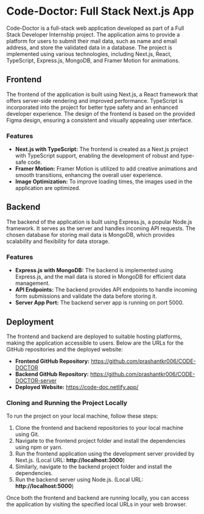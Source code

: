 <h1>Code-Doctor: Full Stack Next.js App</h1>

<p>Code-Doctor is a full-stack web application developed as part of a Full Stack Developer Internship project. The application aims to provide a platform for users to submit their mail data, such as name and email address, and store the validated data in a database. The project is implemented using various technologies, including Next.js, React, TypeScript, Express.js, MongoDB, and Framer Motion for animations.</p>

<h2>Frontend</h2>

<p>The frontend of the application is built using Next.js, a React framework that offers server-side rendering and improved performance. TypeScript is incorporated into the project for better type safety and an enhanced developer experience. The design of the frontend is based on the provided Figma design, ensuring a consistent and visually appealing user interface.</p>

<h3>Features</h3>

<ul>
  <li><strong>Next.js with TypeScript:</strong> The frontend is created as a Next.js project with TypeScript support, enabling the development of robust and type-safe code.</li>
  <li><strong>Framer Motion:</strong> Framer Motion is utilized to add creative animations and smooth transitions, enhancing the overall user experience.</li>
  <li><strong>Image Optimization:</strong> To improve loading times, the images used in the application are optimized.</li>
  <!-- Add more frontend features if applicable -->
</ul>

<h2>Backend</h2>

<p>The backend of the application is built using Express.js, a popular Node.js framework. It serves as the server and handles incoming API requests. The chosen database for storing mail data is MongoDB, which provides scalability and flexibility for data storage.</p>

<h3>Features</h3>

<ul>
  <li><strong>Express.js with MongoDB:</strong> The backend is implemented using Express.js, and the mail data is stored in MongoDB for efficient data management.</li>
  <li><strong>API Endpoints:</strong> The backend provides API endpoints to handle incoming form submissions and validate the data before storing it.</li>
  <li><strong>Server App Port:</strong> The backend server app is running on port 5000.</li>
  <!-- Add more backend features if applicable -->
</ul>

<h2>Deployment</h2>

<p>The frontend and backend are deployed to suitable hosting platforms, making the application accessible to users. Below are the URLs for the GitHub repositories and the deployed website:</p>

<ul>
  <li><strong>Frontend GitHub Repository:</strong> <a href="https://github.com/prashantkr006/CODE-DOCTOR">https://github.com/prashantkr006/CODE-DOCTOR</a></li>
  <li><strong>Backend GitHub Repository:</strong> <a href="https://github.com/prashantkr006/CODE-DOCTOR-server">https://github.com/prashantkr006/CODE-DOCTOR-server</a></li>
  <li><strong>Deployed Website:</strong> <a href="https://code-doc.netlify.app/">https://code-doc.netlify.app/</a></li>
</ul>

<h3>Cloning and Running the Project Locally</h3>

<p>To run the project on your local machine, follow these steps:</p>

<ol>
  <li>Clone the frontend and backend repositories to your local machine using Git.</li>
  <li>Navigate to the frontend project folder and install the dependencies using npm or yarn.</li>
  <li>Run the frontend application using the development server provided by Next.js. (Local URL: <strong>http://localhost:3000</strong>)</li>
  <li>Similarly, navigate to the backend project folder and install the dependencies.</li>
  <li>Run the backend server using Node.js. (Local URL: <strong>http://localhost:5000</strong>)</li>
</ol>

<p>Once both the frontend and backend are running locally, you can access the application by visiting the specified local URLs in your web browser.</p>
